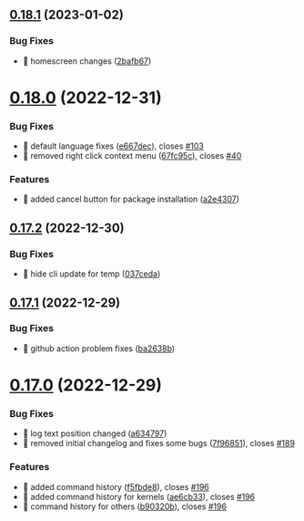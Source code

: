 ## [0.18.1](https://github.com/oguzkaganeren/manjaro-starter/compare/v0.18.0...v0.18.1) (2023-01-02)


### Bug Fixes

* 🐛 homescreen changes ([2bafb67](https://github.com/oguzkaganeren/manjaro-starter/commit/2bafb6705ef74fa969cb094537b6451baccc565f))



# [0.18.0](https://github.com/oguzkaganeren/manjaro-starter/compare/v0.17.2...v0.18.0) (2022-12-31)


### Bug Fixes

* 🐛 default language fixes ([e667dec](https://github.com/oguzkaganeren/manjaro-starter/commit/e667decdd8127dc653688c1084b3229fc5a442b8)), closes [#103](https://github.com/oguzkaganeren/manjaro-starter/issues/103)
* 🐛 removed right click context menu ([67fc95c](https://github.com/oguzkaganeren/manjaro-starter/commit/67fc95cf74604225132e318fdaa22f368283d8a2)), closes [#40](https://github.com/oguzkaganeren/manjaro-starter/issues/40)


### Features

* 🎸 added cancel button for package installation ([a2e4307](https://github.com/oguzkaganeren/manjaro-starter/commit/a2e4307f1fba9c39774f356cc0e07ecefe556b6f))



## [0.17.2](https://github.com/oguzkaganeren/manjaro-starter/compare/v0.17.1...v0.17.2) (2022-12-30)


### Bug Fixes

* 🐛 hide cli update for temp ([037ceda](https://github.com/oguzkaganeren/manjaro-starter/commit/037cedac5f1217c2578be67631a12bd3fb8fa68a))



## [0.17.1](https://github.com/oguzkaganeren/manjaro-starter/compare/v0.17.0...v0.17.1) (2022-12-29)


### Bug Fixes

* 🐛 github action problem fixes ([ba2638b](https://github.com/oguzkaganeren/manjaro-starter/commit/ba2638b3607e59fa80730480849d70ccff291bf3))



# [0.17.0](https://github.com/oguzkaganeren/manjaro-starter/compare/v0.16.0...v0.17.0) (2022-12-29)


### Bug Fixes

* 🐛 log text position changed ([a634797](https://github.com/oguzkaganeren/manjaro-starter/commit/a634797678e80fc788633fadcd2d79c6d0072908))
* 🐛 removed initial changelog and fixes some bugs ([7f96851](https://github.com/oguzkaganeren/manjaro-starter/commit/7f968510ff48912509047d3507692ffb29170361)), closes [#189](https://github.com/oguzkaganeren/manjaro-starter/issues/189)


### Features

* 🎸 added command history ([f5fbde8](https://github.com/oguzkaganeren/manjaro-starter/commit/f5fbde8e46bb5b6764be329ea9d81e89c8c98313)), closes [#196](https://github.com/oguzkaganeren/manjaro-starter/issues/196)
* 🎸 added command history for kernels ([ae6cb33](https://github.com/oguzkaganeren/manjaro-starter/commit/ae6cb33d95a034c56489a01569e607d72836f674)), closes [#196](https://github.com/oguzkaganeren/manjaro-starter/issues/196)
* 🎸 command history for others ([b90320b](https://github.com/oguzkaganeren/manjaro-starter/commit/b90320b7c320ea415a04b68d200fe6de955d9e17)), closes [#196](https://github.com/oguzkaganeren/manjaro-starter/issues/196)




